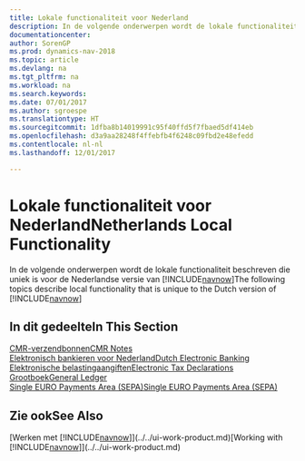 ```yaml
---
title: Lokale functionaliteit voor Nederland
description: In de volgende onderwerpen wordt de lokale functionaliteit in de Nederlandse versie van [!INCLUDE[navnow](../../includes/navnow_md.md)] beschreven.
documentationcenter: 
author: SorenGP
ms.prod: dynamics-nav-2018
ms.topic: article
ms.devlang: na
ms.tgt_pltfrm: na
ms.workload: na
ms.search.keywords: 
ms.date: 07/01/2017
ms.author: sgroespe
ms.translationtype: HT
ms.sourcegitcommit: 1dfba8b14019991c95f40ffd5f7fbaed5df414eb
ms.openlocfilehash: d3a9aa28248f4ffebfb4f6248c09fbd2e48efedd
ms.contentlocale: nl-nl
ms.lasthandoff: 12/01/2017

---
```

# <a name="netherlands-local-functionality"></a><span data-ttu-id="8ca4e-103">Lokale functionaliteit voor Nederland</span><span class="sxs-lookup"><span data-stu-id="8ca4e-103">Netherlands Local Functionality</span></span>
<span data-ttu-id="8ca4e-104">In de volgende onderwerpen wordt de lokale functionaliteit beschreven die uniek is voor de Nederlandse versie van [!INCLUDE[navnow](../../includes/navnow_md.md)]</span><span class="sxs-lookup"><span data-stu-id="8ca4e-104">The following topics describe local functionality that is unique to the Dutch version of [!INCLUDE[navnow](../../includes/navnow_md.md)]</span></span>  

## <a name="in-this-section"></a><span data-ttu-id="8ca4e-105">In dit gedeelte</span><span class="sxs-lookup"><span data-stu-id="8ca4e-105">In This Section</span></span>  
  [<span data-ttu-id="8ca4e-106">CMR-verzendbonnen</span><span class="sxs-lookup"><span data-stu-id="8ca4e-106">CMR Notes</span></span>](cmr-notes.md)  
  [<span data-ttu-id="8ca4e-107">Elektronisch bankieren voor Nederland</span><span class="sxs-lookup"><span data-stu-id="8ca4e-107">Dutch Electronic Banking</span></span>](dutch-electronic-banking.md)  
  [<span data-ttu-id="8ca4e-108">Elektronische belastingaangiften</span><span class="sxs-lookup"><span data-stu-id="8ca4e-108">Electronic Tax Declarations</span></span>](electronic-tax-declarations.md)  
  [<span data-ttu-id="8ca4e-109">Grootboek</span><span class="sxs-lookup"><span data-stu-id="8ca4e-109">General Ledger</span></span>](general-ledger.md)  
  [<span data-ttu-id="8ca4e-110">Single EURO Payments Area (SEPA)</span><span class="sxs-lookup"><span data-stu-id="8ca4e-110">Single EURO Payments Area (SEPA)</span></span>](single-euro-payments-area-sepa-.md)  

## <a name="see-also"></a><span data-ttu-id="8ca4e-111">Zie ook</span><span class="sxs-lookup"><span data-stu-id="8ca4e-111">See Also</span></span>
<span data-ttu-id="8ca4e-112">[Werken met [!INCLUDE[navnow](../../includes/navnow_md.md)]](../../ui-work-product.md)</span><span class="sxs-lookup"><span data-stu-id="8ca4e-112">[Working with [!INCLUDE[navnow](../../includes/navnow_md.md)]](../../ui-work-product.md)</span></span>

